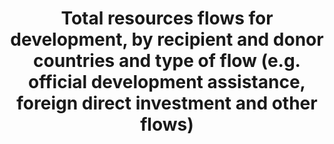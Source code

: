 ---
data_non_statistical: true
goal_meta_link: http://unstats.un.org/sdgs/files/metadata-compilation/Metadata-Goal-10.pdf
goal_meta_link_page: 13
graph: null
graph_status_notes: Assigned
graph_title: Total resources flows for development, by recipient and donor countries
  and type of flow (e.g. official development assistance, foreign direct investment
  and other flows)
graph_type: null
graph_type_description: null
has_metadata: false
indicator: 10.b.1
indicator_name: Total resources flows for development, by recipient and donor countries
  and type of flow (e.g. official development assistance, foreign direct investment
  and other flows)
indicator_variable: null
layout: indicator
permalink: /10-b-1/
published: true
reporting_status: notstarted
sdg_goal: 10
source_active_1: true
source_notes_1: null
source_title_1: null
target: Encourage official development assistance and financial flows, including foreign
  direct investment, to States where the need is greatest, in particular least developed
  countries, African countries, Small Island developing States and landlocked developing
  countries, in accordance with their national plans and programmes.
target_id: 10.b
title: Total resources flows for development, by recipient and donor countries and
  type of flow (e.g. official development assistance, foreign direct investment and
  other flows)
un_custodial_agency: OECD
un_designated_tier: 1 (ODA) 2 (FDI)
variable_description: null
variable_notes: null
---
